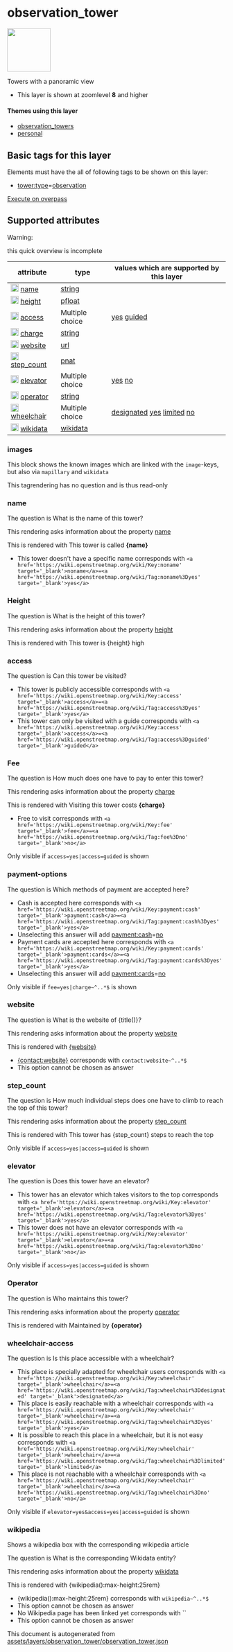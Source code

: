 

 observation_tower 
===================



<img src='https://mapcomplete.osm.be/circle:white;./assets/layers/observation_tower/Tower_observation.svg' height="100px"> 

Towers with a panoramic view






  - This layer is shown at zoomlevel **8** and higher




#### Themes using this layer 





  - [observation_towers](https://mapcomplete.osm.be/observation_towers)
  - [personal](https://mapcomplete.osm.be/personal)




 Basic tags for this layer 
---------------------------



Elements must have the all of following tags to be shown on this layer:



  - <a href='https://wiki.openstreetmap.org/wiki/Key:tower:type' target='_blank'>tower:type</a>=<a href='https://wiki.openstreetmap.org/wiki/Tag:tower:type%3Dobservation' target='_blank'>observation</a>


[Execute on overpass](http://overpass-turbo.eu/?Q=%5Bout%3Ajson%5D%5Btimeout%3A90%5D%3B(%20%20%20%20nwr%5B%22tower%3Atype%22%3D%22observation%22%5D(%7B%7Bbbox%7D%7D)%3B%0A)%3Bout%20body%3B%3E%3Bout%20skel%20qt%3B)



 Supported attributes 
----------------------



Warning: 

this quick overview is incomplete



attribute | type | values which are supported by this layer
----------- | ------ | ------------------------------------------
[<img src='https://mapcomplete.osm.be/assets/svg/statistics.svg' height='18px'>](https://taginfo.openstreetmap.org/keys/name#values) [name](https://wiki.openstreetmap.org/wiki/Key:name) | [string](../SpecialInputElements.md#string) | 
[<img src='https://mapcomplete.osm.be/assets/svg/statistics.svg' height='18px'>](https://taginfo.openstreetmap.org/keys/height#values) [height](https://wiki.openstreetmap.org/wiki/Key:height) | [pfloat](../SpecialInputElements.md#pfloat) | 
[<img src='https://mapcomplete.osm.be/assets/svg/statistics.svg' height='18px'>](https://taginfo.openstreetmap.org/keys/access#values) [access](https://wiki.openstreetmap.org/wiki/Key:access) | Multiple choice | [yes](https://wiki.openstreetmap.org/wiki/Tag:access%3Dyes) [guided](https://wiki.openstreetmap.org/wiki/Tag:access%3Dguided)
[<img src='https://mapcomplete.osm.be/assets/svg/statistics.svg' height='18px'>](https://taginfo.openstreetmap.org/keys/charge#values) [charge](https://wiki.openstreetmap.org/wiki/Key:charge) | [string](../SpecialInputElements.md#string) | [](https://wiki.openstreetmap.org/wiki/Tag:charge%3D)
[<img src='https://mapcomplete.osm.be/assets/svg/statistics.svg' height='18px'>](https://taginfo.openstreetmap.org/keys/website#values) [website](https://wiki.openstreetmap.org/wiki/Key:website) | [url](../SpecialInputElements.md#url) | 
[<img src='https://mapcomplete.osm.be/assets/svg/statistics.svg' height='18px'>](https://taginfo.openstreetmap.org/keys/step_count#values) [step_count](https://wiki.openstreetmap.org/wiki/Key:step_count) | [pnat](../SpecialInputElements.md#pnat) | 
[<img src='https://mapcomplete.osm.be/assets/svg/statistics.svg' height='18px'>](https://taginfo.openstreetmap.org/keys/elevator#values) [elevator](https://wiki.openstreetmap.org/wiki/Key:elevator) | Multiple choice | [yes](https://wiki.openstreetmap.org/wiki/Tag:elevator%3Dyes) [no](https://wiki.openstreetmap.org/wiki/Tag:elevator%3Dno)
[<img src='https://mapcomplete.osm.be/assets/svg/statistics.svg' height='18px'>](https://taginfo.openstreetmap.org/keys/operator#values) [operator](https://wiki.openstreetmap.org/wiki/Key:operator) | [string](../SpecialInputElements.md#string) | 
[<img src='https://mapcomplete.osm.be/assets/svg/statistics.svg' height='18px'>](https://taginfo.openstreetmap.org/keys/wheelchair#values) [wheelchair](https://wiki.openstreetmap.org/wiki/Key:wheelchair) | Multiple choice | [designated](https://wiki.openstreetmap.org/wiki/Tag:wheelchair%3Ddesignated) [yes](https://wiki.openstreetmap.org/wiki/Tag:wheelchair%3Dyes) [limited](https://wiki.openstreetmap.org/wiki/Tag:wheelchair%3Dlimited) [no](https://wiki.openstreetmap.org/wiki/Tag:wheelchair%3Dno)
[<img src='https://mapcomplete.osm.be/assets/svg/statistics.svg' height='18px'>](https://taginfo.openstreetmap.org/keys/wikidata#values) [wikidata](https://wiki.openstreetmap.org/wiki/Key:wikidata) | [wikidata](../SpecialInputElements.md#wikidata) | 




### images 



This block shows the known images which are linked with the `image`-keys, but also via `mapillary` and `wikidata`

This tagrendering has no question and is thus read-only





### name 



The question is  What is the name of this tower?

This rendering asks information about the property  [name](https://wiki.openstreetmap.org/wiki/Key:name) 

This is rendered with  This tower is called <b>{name}</b>





  - This tower doesn't have a specific name  corresponds with  `<a href='https://wiki.openstreetmap.org/wiki/Key:noname' target='_blank'>noname</a>=<a href='https://wiki.openstreetmap.org/wiki/Tag:noname%3Dyes' target='_blank'>yes</a>`




### Height 



The question is  What is the height of this tower?

This rendering asks information about the property  [height](https://wiki.openstreetmap.org/wiki/Key:height) 

This is rendered with  This tower is {height} high





### access 



The question is  Can this tower be visited?





  - This tower is publicly accessible  corresponds with  `<a href='https://wiki.openstreetmap.org/wiki/Key:access' target='_blank'>access</a>=<a href='https://wiki.openstreetmap.org/wiki/Tag:access%3Dyes' target='_blank'>yes</a>`
  - This tower can only be visited with a guide  corresponds with  `<a href='https://wiki.openstreetmap.org/wiki/Key:access' target='_blank'>access</a>=<a href='https://wiki.openstreetmap.org/wiki/Tag:access%3Dguided' target='_blank'>guided</a>`




### Fee 



The question is  How much does one have to pay to enter this tower?

This rendering asks information about the property  [charge](https://wiki.openstreetmap.org/wiki/Key:charge) 

This is rendered with  Visiting this tower costs <b>{charge}</b>





  - Free to visit  corresponds with  `<a href='https://wiki.openstreetmap.org/wiki/Key:fee' target='_blank'>fee</a>=<a href='https://wiki.openstreetmap.org/wiki/Tag:fee%3Dno' target='_blank'>no</a>`


Only visible if  `access=yes|access=guided`  is shown



### payment-options 



The question is  Which methods of payment are accepted here?





  - Cash is accepted here  corresponds with  `<a href='https://wiki.openstreetmap.org/wiki/Key:payment:cash' target='_blank'>payment:cash</a>=<a href='https://wiki.openstreetmap.org/wiki/Tag:payment:cash%3Dyes' target='_blank'>yes</a>`
  - Unselecting this answer will add <a href='https://wiki.openstreetmap.org/wiki/Key:payment:cash' target='_blank'>payment:cash</a>=<a href='https://wiki.openstreetmap.org/wiki/Tag:payment:cash%3Dno' target='_blank'>no</a>
  - Payment cards are accepted here  corresponds with  `<a href='https://wiki.openstreetmap.org/wiki/Key:payment:cards' target='_blank'>payment:cards</a>=<a href='https://wiki.openstreetmap.org/wiki/Tag:payment:cards%3Dyes' target='_blank'>yes</a>`
  - Unselecting this answer will add <a href='https://wiki.openstreetmap.org/wiki/Key:payment:cards' target='_blank'>payment:cards</a>=<a href='https://wiki.openstreetmap.org/wiki/Tag:payment:cards%3Dno' target='_blank'>no</a>


Only visible if  `fee=yes|charge~^..*$`  is shown



### website 



The question is  What is the website of {title()}?

This rendering asks information about the property  [website](https://wiki.openstreetmap.org/wiki/Key:website) 

This is rendered with  <a href='{website}' target='_blank'>{website}</a>





  - <a href='{contact:website}' target='_blank'>{contact:website}</a>  corresponds with  `contact:website~^..*$`
  - This option cannot be chosen as answer




### step_count 



The question is  How much individual steps does one have to climb to reach the top of this tower?

This rendering asks information about the property  [step_count](https://wiki.openstreetmap.org/wiki/Key:step_count) 

This is rendered with  This tower has {step_count} steps to reach the top



Only visible if  `access=yes|access=guided`  is shown



### elevator 



The question is  Does this tower have an elevator?





  - This tower has an elevator which takes visitors to the top  corresponds with  `<a href='https://wiki.openstreetmap.org/wiki/Key:elevator' target='_blank'>elevator</a>=<a href='https://wiki.openstreetmap.org/wiki/Tag:elevator%3Dyes' target='_blank'>yes</a>`
  - This tower does not have an elevator  corresponds with  `<a href='https://wiki.openstreetmap.org/wiki/Key:elevator' target='_blank'>elevator</a>=<a href='https://wiki.openstreetmap.org/wiki/Tag:elevator%3Dno' target='_blank'>no</a>`


Only visible if  `access=yes|access=guided`  is shown



### Operator 



The question is  Who maintains this tower?

This rendering asks information about the property  [operator](https://wiki.openstreetmap.org/wiki/Key:operator) 

This is rendered with  Maintained by <b>{operator}</b>





### wheelchair-access 



The question is  Is this place accessible with a wheelchair?





  - This place is specially adapted for wheelchair users  corresponds with  `<a href='https://wiki.openstreetmap.org/wiki/Key:wheelchair' target='_blank'>wheelchair</a>=<a href='https://wiki.openstreetmap.org/wiki/Tag:wheelchair%3Ddesignated' target='_blank'>designated</a>`
  - This place is easily reachable with a wheelchair  corresponds with  `<a href='https://wiki.openstreetmap.org/wiki/Key:wheelchair' target='_blank'>wheelchair</a>=<a href='https://wiki.openstreetmap.org/wiki/Tag:wheelchair%3Dyes' target='_blank'>yes</a>`
  - It is possible to reach this place in a wheelchair, but it is not easy  corresponds with  `<a href='https://wiki.openstreetmap.org/wiki/Key:wheelchair' target='_blank'>wheelchair</a>=<a href='https://wiki.openstreetmap.org/wiki/Tag:wheelchair%3Dlimited' target='_blank'>limited</a>`
  - This place is not reachable with a wheelchair  corresponds with  `<a href='https://wiki.openstreetmap.org/wiki/Key:wheelchair' target='_blank'>wheelchair</a>=<a href='https://wiki.openstreetmap.org/wiki/Tag:wheelchair%3Dno' target='_blank'>no</a>`


Only visible if  `elevator=yes&access=yes|access=guided`  is shown



### wikipedia 



Shows a wikipedia box with the corresponding wikipedia article

The question is  What is the corresponding Wikidata entity?

This rendering asks information about the property  [wikidata](https://wiki.openstreetmap.org/wiki/Key:wikidata) 

This is rendered with  {wikipedia():max-height:25rem}





  - {wikipedia():max-height:25rem}  corresponds with  `wikipedia~^..*$`
  - This option cannot be chosen as answer
  - No Wikipedia page has been linked yet  corresponds with  ``
  - This option cannot be chosen as answer
 

This document is autogenerated from [assets/layers/observation_tower/observation_tower.json](https://github.com/pietervdvn/MapComplete/blob/develop/assets/layers/observation_tower/observation_tower.json)